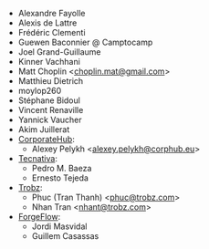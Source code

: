 - Alexandre Fayolle
- Alexis de Lattre
- Frédéric Clementi
- Guewen Baconnier @ Camptocamp
- Joel Grand-Guillaume
- Kinner Vachhani
- Matt Choplin \<<choplin.mat@gmail.com>\>
- Matthieu Dietrich
- moylop260
- Stéphane Bidoul
- Vincent Renaville
- Yannick Vaucher
- Akim Juillerat
- [CorporateHub](https://corporatehub.eu/):
  - Alexey Pelykh \<<alexey.pelykh@corphub.eu>\>
- [Tecnativa](https://www.tecnativa.com):
  - Pedro M. Baeza
  - Ernesto Tejeda
- [Trobz](https://www.trobz.com):
  - Phuc (Tran Thanh) \<<phuc@trobz.com>\>
  - Nhan Tran \<<nhant@trobz.com>\>
- [ForgeFlow](https://www.forgeflow.com):
  - Jordi Masvidal
  - Guillem Casassas
